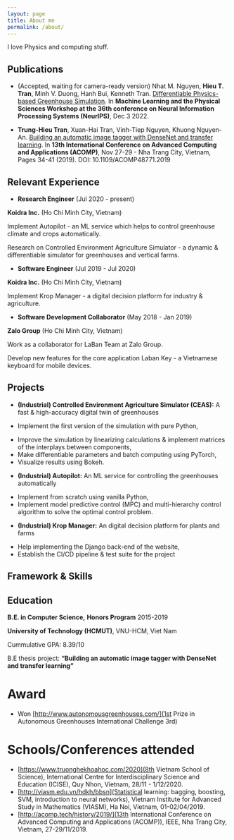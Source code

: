 ```yaml
---
layout: page
title: About me
permalink: /about/
---
```

I love Physics and computing stuff.

## Publications

- (Accepted, waiting for camera-ready version) Nhat M. Nguyen, **Hieu T. Tran**, Minh V. Duong, Hanh Bui, Kenneth Tran. [Differentiable Physics-based Greenhouse Simulation](https://ml4physicalsciences.github.io/2022/). In __Machine Learning and the Physical Sciences Workshop at the 36th conference on Neural Information Processing Systems (NeurIPS)__, Dec 3 2022.

- **Trung-Hieu Tran**, Xuan-Hai Tran, Vinh-Tiep Nguyen, Khuong Nguyen-An. [Building an automatic image tagger with DenseNet and transfer learning](https://ieeexplore.ieee.org/xpl/conhome/9036008/proceeding). In __13th International Conference on Advanced Computing and Applications (ACOMP)__, Nov 27-29 - Nha Trang City, Vietnam, Pages 34-41 (2019). DOI: 10.1109/ACOMP48771.2019

## Relevant Experience
- **Research Engineer** (Jul 2020 - present)

__Koidra Inc.__ (Ho Chi Minh City, Vietnam)

Implement Autopilot - an ML service which helps to control greenhouse climate and crops automatically.

Research on Controlled Environment Agriculture Simulator - a dynamic & differentiable simulator for greenhouses and vertical farms.

- **Software Engineer** (Jul 2019 - Jul 2020)

__Koidra Inc.__ (Ho Chi Minh City, Vietnam)

Implement Krop Manager - a digital decision platform for industry & agriculture.

- **Software Development Collaborator** (May 2018 - Jan 2019)

__Zalo Group__ (Ho Chi Minh City, Vietnam)

Work as a collaborator for LaBan Team at Zalo Group.

Develop new features for the core application Laban Key - a Vietnamese keyboard for mobile devices.

## Projects

- **(Industrial) Controlled Environment Agriculture Simulator (CEAS):** A fast & high-accuracy digital twin of greenhouses
+ Implement the first version of the simulation with pure Python,
* Improve the simulation by linearizing calculations & implement matrices of the interplays between components,
* Make differentiable parameters and batch computing using PyTorch,
* Visualize results using Bokeh.


- **(Industrial) Autopilot:** An ML service for controlling the greenhouses automatically
* Implement from scratch using vanilla Python,
* Implement model predictive control (MPC) and multi-hierarchy control algorithm to solve the optimal control
problem.

- **(Industrial) Krop Manager:** An digital decision platform for plants and farms
* Help implementing the Django back-end of the website,
* Establish the CI/CD pipeline & test suite for the project

<!-- list ra vai trò của em là gì, phụ trách gì trong đó, em sử dụng công nghệ gì (i.e., how relevant?) -->

## Framework & Skills


## Education
**B.E. in Computer Science,** __Honors Program__ 2015-2019

**University of Technology (HCMUT)**, VNU-HCM, Viet Nam

Cummulative GPA: 8.39/10

B.E thesis project: **“Building an automatic image tagger with DenseNet and transfer learning”**

# Award
* Won [http://www.autonomousgreenhouses.com/](1st Prize in Autonomous Greenhouses International Challenge 3rd)

# Schools/Conferences attended
* [https://www.truonghekhoahoc.com/2020](8th Vietnam School of Science), International Centre for Interdisciplinary Science and Education (ICISE), Quy Nhon, Vietnam, 28/11 - 1/12/2020.
* [http://viasm.edu.vn/hdkh/bbsn](Statistical learning: bagging, boosting, SVM, introduction to neural networks), Vietnam Institute for Advanced Study in Mathematics (VIASM), Ha Noi, Vietnam, 01-02/04/2019.
* [http://acomp.tech/history/2019/](13th International Conference on Advanced Computing and Applications (ACOMP)), IEEE, Nha Trang City, Vietnam, 27-29/11/2019.
<!-- [minima](https://github.com/jekyll/minima) -->
